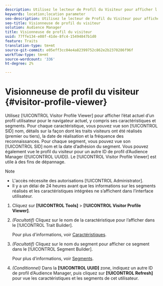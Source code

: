 ```yaml
---
description: Utilisez le lecteur de Profil du Visiteur pour afficher l’état actuel d’un profil d’utilisateur pour le navigateur actuel, y compris ses caractéristiques et segments. Pour chaque caractéristique, vous pouvez vue son SID, son nom, des détails sur la façon dont les caractéristiques du visiteur ont été réalisées (première ou troisième partie), la date de réalisation et la fréquence des reconnaissances. Pour chaque segment, vous pouvez vue son SID, son nom et la date d’adhésion du segment. Vous pouvez également vue le profil du visiteur pour un autre identifiant de profil d’Audience Manager (UUID). Le lecteur de Profil du Visiteur est utile pour la résolution des problèmes.
keywords: location;location parameter
seo-description: Utilisez le lecteur de Profil du Visiteur pour afficher l’état actuel d’un profil d’utilisateur pour le navigateur actuel, y compris ses caractéristiques et segments. Pour chaque caractéristique, vous pouvez vue son SID, son nom, des détails sur la façon dont les caractéristiques du visiteur ont été réalisées (première ou troisième partie), la date de réalisation et la fréquence des reconnaissances. Pour chaque segment, vous pouvez vue son SID, son nom et la date d’adhésion du segment. Vous pouvez également vue le profil du visiteur pour un autre identifiant de profil d’Audience Manager (UUID). Le lecteur de Profil du Visiteur est utile pour la résolution des problèmes.
seo-title: Visionneuse de profil du visiteur
solution: Audience Manager
title: Visionneuse de profil du visiteur
uuid: 77ffe134-e08f-41de-8fc4-15494847b1d0
feature: Traits
translation-type: tm+mt
source-git-commit: e05eff3cc04e4a82399752c862e2b2370286f96f
workflow-type: tm+mt
source-wordcount: '336'
ht-degree: 2%

---
```



# Visionneuse de profil du visiteur {#visitor-profile-viewer}

Utilisez [!UICONTROL Visitor Profile Viewer] pour afficher l’état actuel d’un profil utilisateur pour le navigateur actuel, y compris ses caractéristiques et segments. Pour chaque caractéristique, vous pouvez vue son [!UICONTROL SID] nom, détails sur la façon dont les traits visiteurs ont été réalisés (premier ou tiers), la date de réalisation et la fréquence des reconnaissances. Pour chaque segment, vous pouvez vue son [!UICONTROL SID] nom et la date d’adhésion du segment. Vous pouvez également vue le profil du visiteur pour un autre ID de profil d’Audience Manager ([!UICONTROL UUID]). Le [!UICONTROL Visitor Profile Viewer] est utile à des fins de dépannage.

>[!NOTE]
>
>* L&#39;accès nécessite des autorisations [!UICONTROL Administrator].
>* Il y a un délai de 24 heures avant que les informations sur les segments réalisés et les caractéristiques intégrées ne s’affichent dans l’interface utilisateur.


<!-- 
Traits that are not part of a segment will not appear in the
<span class="wintitle"> Visitor Profile Viewer</span>.
-->

1. Cliquez sur **[!UICONTROL Tools]** > **[!UICONTROL Visitor Profile Viewer]**.

1. *(Facultatif)* Cliquez sur le nom de la caractéristique pour l’afficher dans le  [!UICONTROL Trait Builder].

   Pour plus d&#39;informations, voir [Caractéristiques](../features/traits/trait-details-page.md).

1. *(Facultatif)* Cliquez sur le nom du segment pour afficher ce segment dans le  [!UICONTROL Segment Builder].

   Pour plus d’informations, voir [Segments](../features/segments/segments-purpose.md).

1. *(Conditionnel)* Dans la  **[!UICONTROL UUID]** zone, indiquez un autre ID de profil d’Audience Manager, puis cliquez sur  **[!UICONTROL Refresh]** pour vue les caractéristiques et les segments de cet utilisateur.